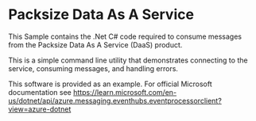 # Packsize Data As A Service
This Sample contains the .Net C# code required to consume messages from the Packsize Data As A Service (DaaS) product.

This is a simple command line utility that demonstrates connecting to the service, consuming messages, and handling errors.

This software is provided as an example. For official Microsoft documentation see https://learn.microsoft.com/en-us/dotnet/api/azure.messaging.eventhubs.eventprocessorclient?view=azure-dotnet
